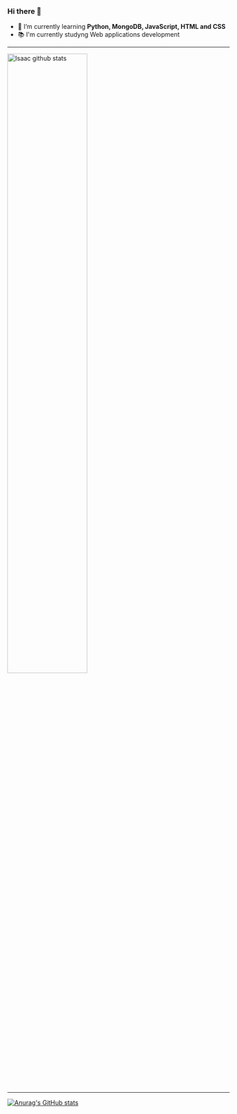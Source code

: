 ### Hi there 👋

- 🌱 I’m currently learning **Python, MongoDB, JavaScript, HTML and CSS**
- 📚 I'm currently studyng Web applications development

---

<a href="https://github.com/zjayers/github-readme-stats">
   <img width="60%" alt="Isaac github stats" src="https://github-readme-stats.vercel.app/api?username=zjayers&show_icons=true&hide_border=true" />
</a>

---

[![Anurag's GitHub stats](https://github-readme-stats.vercel.app/api?username=isaacpalou)](https://github.com/anuraghazra/github-readme-stats)
